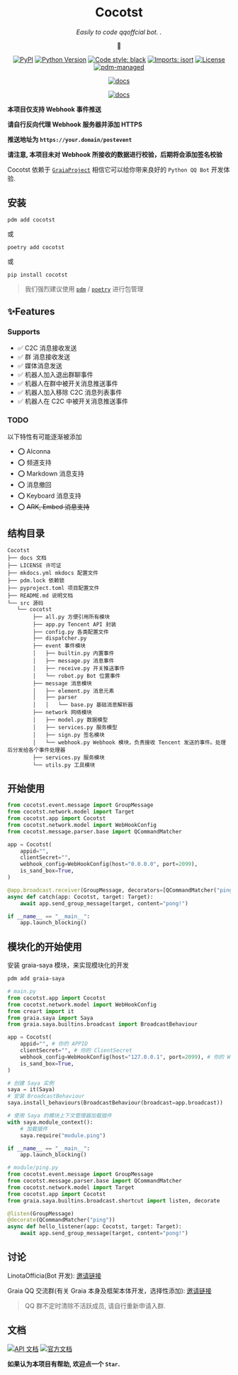 <div align="center">

# Cocotst

_Easily to code qqoffcial bot. ._

🥥

[![PyPI](https://img.shields.io/pypi/v/cocotst)](https://pypi.org/project/cocotst)
[![Python Version](https://img.shields.io/pypi/pyversions/cocotst)](https://pypi.org/project/cocotst)
[![Code style: black](https://img.shields.io/badge/code%20style-black-000000.svg)](https://github.com/psf/black)
[![Imports: isort](https://img.shields.io/badge/%20imports-isort-%231674b1?style=flat&labelColor=ef8336)](https://pycqa.github.io/isort/)
[![License](https://img.shields.io/github/license/Linota/Cocotst)](https://github.com/Linota/Cocotst/blob/master/LICENSE)
[![pdm-managed](https://img.shields.io/badge/pdm-managed-blueviolet)](https://pdm.fming.dev)

[![docs](https://img.shields.io/badge/LINOTA-here-blue)](https://ctst.docs.linota.cn/)

[![docs](https://img.shields.io/badge/API_文档-here-purple)](https://ctst.docs.linota.cn/api/NAV/)


</div>

**本项目仅支持 Webhook 事件推送**

**请自行反向代理 Webhook 服务器并添加 HTTPS**

**推送地址为 `https://your.domain/postevent`**

**请注意, 本项目未对 Webhook 所接收的数据进行校验，后期将会添加签名校验**

Cocotst 依赖于 [`GraiaProject`](https://github.com/GraiaProject)
相信它可以给你带来良好的 `Python QQ Bot` 开发体验.



## 安装

`pdm add cocotst`

或

`poetry add cocotst`

或

`pip install cocotst`

> 我们强烈建议使用 [`pdm`](https://pdm.fming.dev) / [`poetry`](https://python-poetry.org) 进行包管理

## ✨Features

### Supports

- ✅ C2C 消息接收发送
- ✅ 群 消息接收发送
- ✅ 媒体消息发送
- ✅ 机器人加入退出群聊事件
- ✅ 机器人在群中被开关消息推送事件
- ✅ 机器人加入移除 C2C 消息列表事件
- ✅ 机器人在 C2C 中被开关消息推送事件

### TODO

以下特性有可能逐渐被添加

- ⭕ Alconna
- ⭕ 频道支持
- ⭕ Markdown 消息支持
- ⭕ 消息撤回
- ⭕ Keyboard 消息支持
- ⭕ ~~ARK, Embed 消息支持~~

## 结构目录

```
Cocotst
├── docs 文档
├── LICENSE 许可证
├── mkdocs.yml mkdocs 配置文件
├── pdm.lock 依赖锁
├── pyproject.toml 项目配置文件
├── README.md 说明文档
└── src 源码
   └── cocotst 
        ├── all.py 方便引用所有模块
        ├── app.py Tencent API 封装
        ├── config.py 各类配置文件
        ├── dispatcher.py 
        ├── event 事件模块
        │   ├── builtin.py 内置事件
        │   ├── message.py 消息事件
        │   ├── receive.py 开关推送事件
        │   └── robot.py Bot 位置事件
        ├── message 消息模块
        │   ├── element.py 消息元素
        │   ├── parser
        │   │   └── base.py 基础消息解析器
        ├── network 网络模块
        │   ├── model.py 数据模型
        │   ├── services.py 服务模型
        │   ├── sign.py 签名模块
        │   └── webhook.py Webhook 模块，负责接收 Tencent 发送的事件。处理后分发给各个事件处理器
        ├── services.py 服务模块
        └── utils.py 工具模块
```
    

## 开始使用

```python
from cocotst.event.message import GroupMessage
from cocotst.network.model import Target
from cocotst.app import Cocotst
from cocotst.network.model import WebHookConfig
from cocotst.message.parser.base import QCommandMatcher

app = Cocotst(
    appid="",
    clientSecret="",
    webhook_config=WebHookConfig(host="0.0.0.0", port=2099),
    is_sand_box=True,
)

@app.broadcast.receiver(GroupMessage, decorators=[QCommandMatcher("ping")])
async def catch(app: Cocotst, target: Target):
    await app.send_group_message(target, content="pong!")

if __name__ == "__main__":
    app.launch_blocking()
```

## 模块化的开始使用

安装 graia-saya 模块，来实现模块化的开发
```bash
pdm add graia-saya
```

```python
# main.py
from cocotst.app import Cocotst
from cocotst.network.model import WebHookConfig
from creart import it
from graia.saya import Saya
from graia.saya.builtins.broadcast import BroadcastBehaviour

app = Cocotst(
    appid="", # 你的 APPID
    clientSecret="", # 你的 ClientSecret
    webhook_config=WebHookConfig(host="127.0.0.1", port=2099), # 你的 WebHook 配置
    is_sand_box=True,
)

# 创建 Saya 实例
saya = it(Saya)
# 安装 BroadcastBehaviour
saya.install_behaviours(BroadcastBehaviour(broadcast=app.broadcast))

# 使用 Saya 的模块上下文管理器加载插件
with saya.module_context():
    # 加载插件
    saya.require("module.ping")

if __name__ == "__main__":
    app.launch_blocking()
```

```python
# module/ping.py
from cocotst.event.message import GroupMessage
from cocotst.message.parser.base import QCommandMatcher
from cocotst.network.model import Target
from cocotst.app import Cocotst
from graia.saya.builtins.broadcast.shortcut import listen, decorate

@listen(GroupMessage)
@decorate(QCommandMatcher("ping"))
async def hello_listener(app: Cocotst, target: Target):
    await app.send_group_message(target, content="pong!")
```




## 讨论


LinotaOfficia(Bot 开发): [邀请链接](https://qm.qq.com/q/Prd2X8FcE6)

Graia QQ 交流群(有关 Graia 本身及框架本体开发，选择性添加): [邀请链接](https://jq.qq.com/?_wv=1027&k=VXp6plBD)

> QQ 群不定时清除不活跃成员, 请自行重新申请入群.

## 文档

[![API 文档](https://img.shields.io/badge/API_文档-here-purple)](https://ctst.docs.linota.cn/api/NAV/)
[![官方文档](https://img.shields.io/badge/文档-here-blue)](https://ctst.docs.linota.cn/)



**如果认为本项目有帮助, 欢迎点一个 `Star`.**

